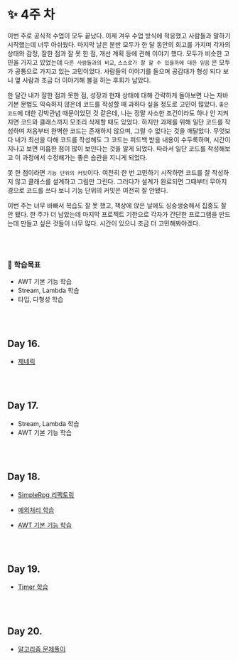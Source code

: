 # ✨ 4주 차

이번 주로 공식적 수업이 모두 끝났다. 이제 겨우 수업 방식에 적응했고 사람들과 말하기 시작했는데 너무 아쉬웠다. 마지막 날은 분반 모두가 한 달 동안의 회고를 가지며 각자의 상태와 감정, 잘한 점과 잘 못 한 점,
개선 계획 등에 관해 이야기 했다. 모두가 비슷한 고민을 가지고 있었는데 `다른 사람들과의 비교`, `스스로가 잘 할 수 있을까에 대한 믿음` 은 모두가 공통으로 가지고 있는 고민이었다. 사람들의 이야기를 들으며
공감대가 형성 되다 보니 옆 사람과 조금 더 이야기해 볼걸 하는 후회가 남았다.

한 달간 내가 잘한 점과 못한 점, 성장과 현재 상태에 대해 간략하게 돌아보면 나는 자바 기본 문법도 익숙하지 않은데 코드를 작성할 때 과하다 싶을 정도로 고민이 많았다. `좋은 코드`에 대한 강박관념 때문이었던 것
같은데, 나는 정말 사소한 조건이라도 하나 안 지켜지면 코드와 클래스까지 모조리 삭제할 때도 있었다. 하지만 과제를 위해 일단 코드를 작성하며 처음부터 완벽한 코드는 존재하지 않으며, 그럴 수 없다는 것을 깨달았다.
무엇보다 내가 최선을 다해 코드를 작성해도 그 코드는 피드백 받을 내용이 수두룩하며, 시간이 지나고 보면 미흡한 점이 많이 보인다는 것을 알게 되었다. 따라서 일단 코드를 작성해보고 이 과정에서 수정해가는 좋은
습관을 지니게 되었다.

못 한 점이라면 `기능 단위의 커밋`이다. 여전히 한 번 고민하기 시작하면 코드를 잘 작성하지 않고 클래스를 설계하고 그림만 그린다. 그러다가 설계가 완료되면 그때부터 무아지경으로 코드를 쓰다 보니 기능 단위의
커밋은 여전히 잘 안됐다.

이번 주는 너무 바빠서 복습도 잘 못 했고, 책상에 앉은 날에도 싱숭생숭해서 집중도 잘 안 됐다. 한 주가 더 남았는데 마지막 프로젝트 기한으로 각자가 간단한 프로그램을 만드는데 만들고 싶은 것들이 너무 많다.
시간이 있으니 조금 더 고민해봐야겠다.

<br/><br/>

### 📘 학습목표

- AWT 기본 기능 학습
- Stream, Lambda 학습
- 타입, 다형성 학습

<br/><br/>

## Day 16.

- [제네릭](./day_17/readme.md)

<br/><br/>

## Day 17.

- Stream, Lambda 학습
- AWT 기본 기능 학습

<br/><br/>

## Day 18.

- [SimpleRpg 리팩토링](https://github.com/devjun10/Simple-RPG)
- [예외처리 학습](https://github.com/devjun10/CodeSquad_Cocoa_Study/tree/main/content/exception)
- [AWT 기본 기능 학습](https://github.com/devjun10/DrawingBoard)

  <br/><br/>

## Day 19.

- [Timer 학습](./day_20/readme.md)

  <br/><br/>

## Day 20.

- [알고리즘 문제풀이](https://github.com/devjun10/Algorithm/blob/master/src/main/resources/contents/leetcode.md)


